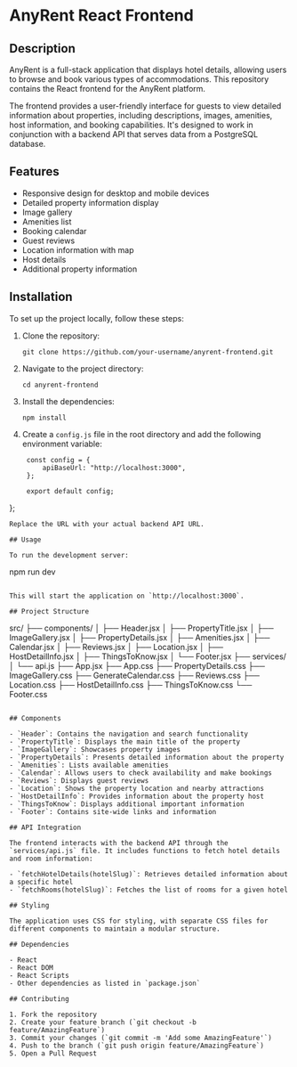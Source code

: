 # AnyRent React Frontend

## Description

AnyRent is a full-stack application that displays hotel details, allowing users to browse and book various types of accommodations. This repository contains the React frontend for the AnyRent platform.

The frontend provides a user-friendly interface for guests to view detailed information about properties, including descriptions, images, amenities, host information, and booking capabilities. It's designed to work in conjunction with a backend API that serves data from a PostgreSQL database.

## Features

- Responsive design for desktop and mobile devices
- Detailed property information display
- Image gallery
- Amenities list
- Booking calendar
- Guest reviews
- Location information with map
- Host details
- Additional property information

## Installation

To set up the project locally, follow these steps:

1. Clone the repository:

   ```
   git clone https://github.com/your-username/anyrent-frontend.git
   ```

2. Navigate to the project directory:

   ```
   cd anyrent-frontend
   ```

3. Install the dependencies:

   ```
   npm install
   ```

4. Create a `config.js` file in the root directory and add the following environment variable:
   ```
    const config = {
        apiBaseUrl: "http://localhost:3000",
    };

    export default config;
};
   ```
   Replace the URL with your actual backend API URL.

## Usage

To run the development server:

```
npm run dev
```

This will start the application on `http://localhost:3000`.

## Project Structure

```
src/
├── components/
│   ├── Header.jsx
│   ├── PropertyTitle.jsx
│   ├── ImageGallery.jsx
│   ├── PropertyDetails.jsx
│   ├── Amenities.jsx
│   ├── Calendar.jsx
│   ├── Reviews.jsx
│   ├── Location.jsx
│   ├── HostDetailInfo.jsx
│   ├── ThingsToKnow.jsx
│   └── Footer.jsx
├── services/
│   └── api.js
├── App.jsx
├── App.css
├── PropertyDetails.css
├── ImageGallery.css
├── GenerateCalendar.css
├── Reviews.css
├── Location.css
├── HostDetailInfo.css
├── ThingsToKnow.css
└── Footer.css
```

## Components

- `Header`: Contains the navigation and search functionality
- `PropertyTitle`: Displays the main title of the property
- `ImageGallery`: Showcases property images
- `PropertyDetails`: Presents detailed information about the property
- `Amenities`: Lists available amenities
- `Calendar`: Allows users to check availability and make bookings
- `Reviews`: Displays guest reviews
- `Location`: Shows the property location and nearby attractions
- `HostDetailInfo`: Provides information about the property host
- `ThingsToKnow`: Displays additional important information
- `Footer`: Contains site-wide links and information

## API Integration

The frontend interacts with the backend API through the `services/api.js` file. It includes functions to fetch hotel details and room information:

- `fetchHotelDetails(hotelSlug)`: Retrieves detailed information about a specific hotel
- `fetchRooms(hotelSlug)`: Fetches the list of rooms for a given hotel

## Styling

The application uses CSS for styling, with separate CSS files for different components to maintain a modular structure.

## Dependencies

- React
- React DOM
- React Scripts
- Other dependencies as listed in `package.json`

## Contributing

1. Fork the repository
2. Create your feature branch (`git checkout -b feature/AmazingFeature`)
3. Commit your changes (`git commit -m 'Add some AmazingFeature'`)
4. Push to the branch (`git push origin feature/AmazingFeature`)
5. Open a Pull Request
